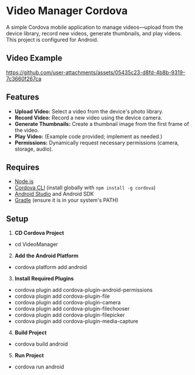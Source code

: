 # Video Manager Cordova

A simple Cordova mobile application to manage videos—upload from the device library, record new videos, generate thumbnails, and play videos. This project is configured for Android.

## Video Example

https://github.com/user-attachments/assets/05435c23-d8fd-4b8b-9319-7c3660f267ca

## Features

- **Upload Video:** Select a video from the device's photo library.
- **Record Video:** Record a new video using the device camera.
- **Generate Thumbnails:** Create a thumbnail image from the first frame of the video.
- **Play Video:** (Example code provided; implement as needed.)
- **Permissions:** Dynamically request necessary permissions (camera, storage, audio).

## Requires

- [Node.js](https://nodejs.org/)
- [Cordova CLI](https://cordova.apache.org/) (install globally with `npm install -g cordova`)
- [Android Studio](https://developer.android.com/studio) and Android SDK
- [Gradle](https://gradle.org/install/) (ensure it is in your system's PATH)

## Setup

1. **CD Cordova Project**
  - cd VideoManager
2. **Add the Android Platform**
  - cordova platform add android
3. **Install Required Plugins**
  - cordova plugin add cordova-plugin-android-permissions
  - cordova plugin add cordova-plugin-file
  - cordova plugin add cordova-plugin-camera
  - cordova plugin add cordova-plugin-filechooser
  - cordova plugin add cordova-plugin-filepicker
  - cordova plugin add cordova-plugin-media-capture
4. **Build Project**
  - cordova build android
5. **Run Project**
  - cordova run android



    
